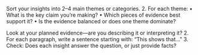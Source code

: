 Sort your insights into 2–4 main themes or categories.
	2.	For each theme:
	•	What is the key claim you’re making?
	•	Which pieces of evidence best support it?
	•	Is the evidence balanced or does one theme dominate?

Look at your planned evidence—are you describing it or interpreting it?
	2.	For each paragraph, write a sentence starting with: “This shows that…”
	3.	Check: Does each insight answer the question, or just provide facts?